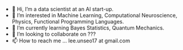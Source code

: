 - 👋 Hi, I’m a data scientist at an AI start-up.
- 👀 I’m interested in Machine Learning, Computational Neuroscience, Physics, Functional Programming Languages.
- 🌱 I’m currently learning Bayes Statistics, Quantum Mechanics.
- 💞️ I’m looking to collaborate on ???
- 📫 How to reach me ... lee.unseo17 at gmail.com 

<!---
cowkami/cowkami is a ✨ special ✨ repository because its `README.md` (this file) appears on your GitHub profile.
You can click the Preview link to take a look at your changes.
--->
